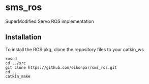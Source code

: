 # sms_ros
SuperModified Servo ROS implementation

## Installation
To install the ROS pkg, clone the repository files to your catkin_ws
```shell
roscd
cd ../src
git clone https://github.com/oikonpar/sms_ros.git
cd ..
catkin_make
```
